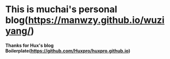 # This is muchai's personal blog(https://manwzy.github.io/wuziyang/)

#### Thanks for Hux's blog Boilerplate(https://github.com/Huxpro/huxpro.github.io)